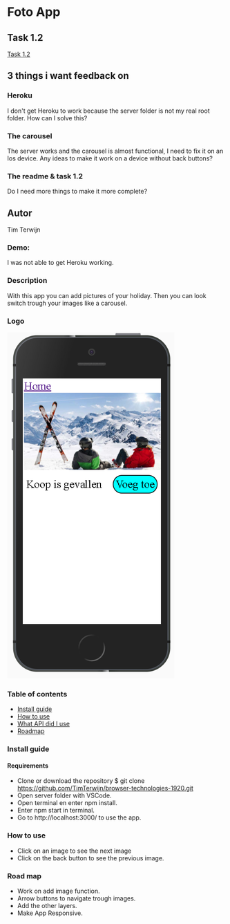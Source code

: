 # Foto App

## Task 1.2
[Task 1.2](/docs/onderzoek.md)

## 3 things i want feedback on
### Heroku
I don't get Heroku to work because the server folder is not my real root folder. How can I solve this?

### The carousel
The server works and the carousel is almost functional, I need to fix it on an Ios device. Any ideas to make it work on a device without back buttons?

### The readme & task 1.2
Do I need more things to make it more complete?

## Autor
Tim Terwijn

### Demo:
I was not able to get Heroku working.

### Description
With this app you can add pictures of your holiday. Then you can look switch trough your images like a carousel.

### Logo
![Logo](/docs/logo.png)

### Table of contents
* [Install guide](#install-guide)
* [How to use](#how-to-use)
* [What API did I use](#what-api-did-i-use)
* [Roadmap](#roadmap)

### Install guide
#### Requirements
* Clone or download the repository $ git clone https://github.com/TimTerwijn/browser-technologies-1920.git
* Open server folder with VSCode.
* Open terminal en enter npm install.
* Enter npm start in terminal.
* Go to http://localhost:3000/ to use the app.

### How to use
* Click on an image to see the next image
* Click on the back button to see the previous image.

### Road map
* Work on add image function.
* Arrow buttons to navigate trough images.
* Add the other layers.
* Make App Responsive.
